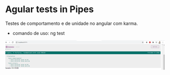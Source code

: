 # Agular tests in Pipes

Testes de comportamento e de unidade no angular com karma.

- comando de uso: ng test

![Example](example1.PNG)